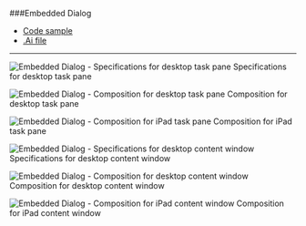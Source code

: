 ###Embedded Dialog
* [Code sample](https://github.com/OfficeDev/Office-Add-in-UX-Design-Patterns-Code/tree/master/templates/notifications/embedded-dialog)
* [.Ai file](https://github.com/OfficeDev/Office-Add-in-UX-Design-Patterns/blob/master/Patterns/Source%20Files/Embedded_Dialog.ai?raw=true)

***

![Embedded Dialog - Specifications for desktop task pane](https://raw.githubusercontent.com/OfficeDev/Office-Add-in-UX-Design-Patterns/alec's-markdown/PNGs/Embedded_Dialog/Embedded_Dialog_Desktop%20Task%20Pane%20Callouts.png)
Specifications for desktop task pane 


![Embedded Dialog - Composition for desktop task pane](https://raw.githubusercontent.com/OfficeDev/Office-Add-in-UX-Design-Patterns/alec's-markdown/PNGs/Embedded_Dialog/Embedded_Dialog_Desktop%20Task%20Pane.png)
Composition for desktop task pane 


![Embedded Dialog - Composition for iPad task pane](https://raw.githubusercontent.com/OfficeDev/Office-Add-in-UX-Design-Patterns/alec's-markdown/PNGs/Embedded_Dialog/Embedded_Dialog_iPad%20Task%20Pane.png)
Composition for iPad task pane 


![Embedded Dialog - Specifications for desktop content window](https://raw.githubusercontent.com/OfficeDev/Office-Add-in-UX-Design-Patterns/alec's-markdown/PNGs/Embedded_Dialog/Embedded_Dialog_Desktop%20Content%20Window%20Callouts.png)
Specifications for desktop content window


![Embedded Dialog - Composition for desktop content window](https://raw.githubusercontent.com/OfficeDev/Office-Add-in-UX-Design-Patterns/alec's-markdown/PNGs/Embedded_Dialog/Embedded_Dialog_Desktop%20Content%20Window.png)
Composition for desktop content window


![Embedded Dialog - Composition for iPad content window](https://raw.githubusercontent.com/OfficeDev/Office-Add-in-UX-Design-Patterns/alec's-markdown/PNGs/Embedded_Dialog/Embedded_Dialog_iPad%20Content%20Window.png)
Composition for iPad content window
